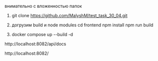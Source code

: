 внимательно с вложенностью папок
1. git clone https://github.com/MalyshM/test_task_30_04.git

2. догрузим build и node modules
  cd frontend
  npm install
  npm run build

3. docker compose up --build -d

http://localhost:8082/api/docs

http://localhost:8082/
